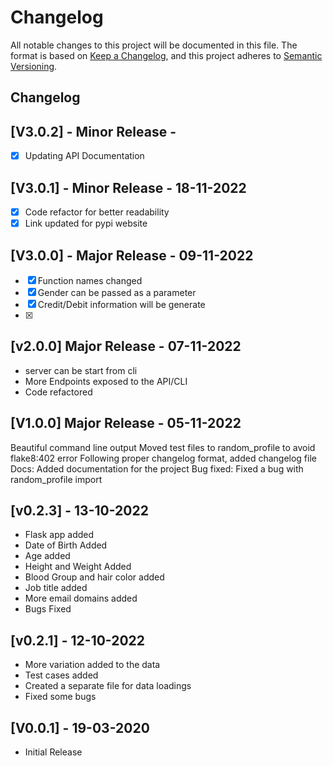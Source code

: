 # Changelog

All notable changes to this project will be documented in this file. The format is based on [Keep a Changelog](https://keepachangelog.com/en/1.0.0/), and this project adheres to [Semantic Versioning](https://semver.org/spec/v2.0.0.html).

## Changelog

## [V3.0.2] - Minor Release - 

- [x] Updating API Documentation

## [V3.0.1] - Minor Release - 18-11-2022

- [x] Code refactor for better readability
- [x] Link updated for pypi website 
## [V3.0.0] - Major Release - 09-11-2022

- [x] Function names changed
- [x] Gender can be passed as a parameter
- [x] Credit/Debit information will be generate
- [x]    

## [v2.0.0] Major Release - 07-11-2022

- server can be start from cli
- More Endpoints exposed to the API/CLI
- Code refactored

## [V1.0.0] Major Release - 05-11-2022

Beautiful command line output
Moved test files to random_profile to avoid flake8:402 error
Following proper changelog format, added changelog file
Docs: Added documentation for the project
Bug fixed: Fixed a bug with random_profile import

## [v0.2.3] - 13-10-2022

- Flask app added
- Date of Birth Added
- Age added
- Height and Weight Added
- Blood Group and hair color added
- Job title added
- More email domains added
- Bugs Fixed

## [v0.2.1] - 12-10-2022

- More variation added to the data
- Test cases added
- Created a separate file for data loadings
- Fixed some bugs


## [V0.0.1] - 19-03-2020

- Initial Release
